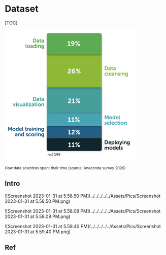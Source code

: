 # Dataset

[TOC]



<img src="../../../../../Assets/Pics/Screenshot 2023-01-28 at 8.04.20 PM.png" alt="Screenshot 2023-01-28 at 8.04.20 PM" style="zoom:50%;" />

<small>How data scientists spent their time (source: Anaconda survey 2020)</small>



## Intro

![Screenshot 2023-01-31 at 5.58.50 PM](../../../../../Assets/Pics/Screenshot 2023-01-31 at 5.58.50 PM.png)

![Screenshot 2023-01-31 at 5.58.08 PM](../../../../../Assets/Pics/Screenshot 2023-01-31 at 5.58.08 PM.png)

![Screenshot 2023-01-31 at 5.59.40 PM](../../../../../Assets/Pics/Screenshot 2023-01-31 at 5.59.40 PM.png)



## Ref

